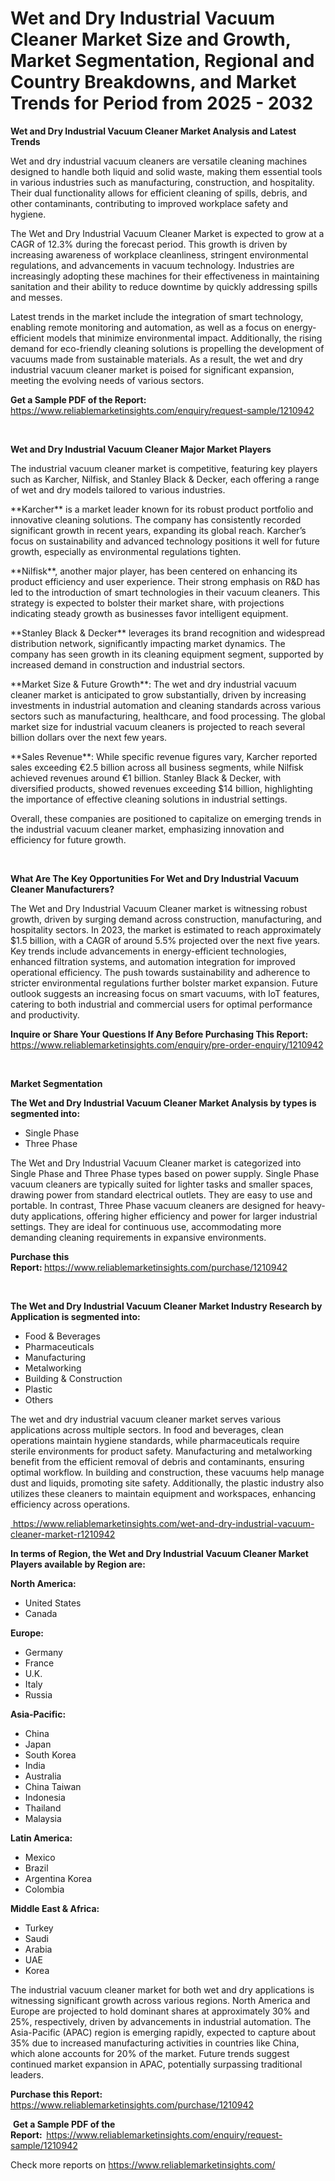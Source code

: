 <p><h1>Wet and Dry Industrial Vacuum Cleaner Market Size and Growth, Market Segmentation, Regional and Country Breakdowns, and Market Trends for Period from 2025 -  2032</h1></p><p><strong>Wet and Dry Industrial Vacuum Cleaner Market Analysis and Latest Trends</strong></p>
<p><p>Wet and dry industrial vacuum cleaners are versatile cleaning machines designed to handle both liquid and solid waste, making them essential tools in various industries such as manufacturing, construction, and hospitality. Their dual functionality allows for efficient cleaning of spills, debris, and other contaminants, contributing to improved workplace safety and hygiene.</p><p>The Wet and Dry Industrial Vacuum Cleaner Market is expected to grow at a CAGR of 12.3% during the forecast period. This growth is driven by increasing awareness of workplace cleanliness, stringent environmental regulations, and advancements in vacuum technology. Industries are increasingly adopting these machines for their effectiveness in maintaining sanitation and their ability to reduce downtime by quickly addressing spills and messes.</p><p>Latest trends in the market include the integration of smart technology, enabling remote monitoring and automation, as well as a focus on energy-efficient models that minimize environmental impact. Additionally, the rising demand for eco-friendly cleaning solutions is propelling the development of vacuums made from sustainable materials. As a result, the wet and dry industrial vacuum cleaner market is poised for significant expansion, meeting the evolving needs of various sectors.</p></p>
<p><strong>Get a Sample PDF of the Report:&nbsp;</strong> <a href="https://www.reliablemarketinsights.com/enquiry/request-sample/1210942?utm_campaign=2632&utm_medium=2&utm_source=Github&utm_content=ia&utm_term=24032025&utm_id=wet-and-dry-industrial-vacuum-cleaner">https://www.reliablemarketinsights.com/enquiry/request-sample/1210942</a></p>
<p>&nbsp;</p>
<p><strong>Wet and Dry Industrial Vacuum Cleaner Major Market Players</strong></p>
<p><p>The industrial vacuum cleaner market is competitive, featuring key players such as Karcher, Nilfisk, and Stanley Black & Decker, each offering a range of wet and dry models tailored to various industries.</p><p>**Karcher** is a market leader known for its robust product portfolio and innovative cleaning solutions. The company has consistently recorded significant growth in recent years, expanding its global reach. Karcher’s focus on sustainability and advanced technology positions it well for future growth, especially as environmental regulations tighten.</p><p>**Nilfisk**, another major player, has been centered on enhancing its product efficiency and user experience. Their strong emphasis on R&D has led to the introduction of smart technologies in their vacuum cleaners. This strategy is expected to bolster their market share, with projections indicating steady growth as businesses favor intelligent equipment.</p><p>**Stanley Black & Decker** leverages its brand recognition and widespread distribution network, significantly impacting market dynamics. The company has seen growth in its cleaning equipment segment, supported by increased demand in construction and industrial sectors.</p><p>**Market Size & Future Growth**: The wet and dry industrial vacuum cleaner market is anticipated to grow substantially, driven by increasing investments in industrial automation and cleaning standards across various sectors such as manufacturing, healthcare, and food processing. The global market size for industrial vacuum cleaners is projected to reach several billion dollars over the next few years.</p><p>**Sales Revenue**: While specific revenue figures vary, Karcher reported sales exceeding €2.5 billion across all business segments, while Nilfisk achieved revenues around €1 billion. Stanley Black & Decker, with diversified products, showed revenues exceeding $14 billion, highlighting the importance of effective cleaning solutions in industrial settings.</p><p>Overall, these companies are positioned to capitalize on emerging trends in the industrial vacuum cleaner market, emphasizing innovation and efficiency for future growth.</p></p>
<p>&nbsp;</p>
<p><strong>What Are The Key Opportunities For Wet and Dry Industrial Vacuum Cleaner Manufacturers?</strong></p>
<p><p>The Wet and Dry Industrial Vacuum Cleaner market is witnessing robust growth, driven by surging demand across construction, manufacturing, and hospitality sectors. In 2023, the market is estimated to reach approximately $1.5 billion, with a CAGR of around 5.5% projected over the next five years. Key trends include advancements in energy-efficient technologies, enhanced filtration systems, and automation integration for improved operational efficiency. The push towards sustainability and adherence to stricter environmental regulations further bolster market expansion. Future outlook suggests an increasing focus on smart vacuums, with IoT features, catering to both industrial and commercial users for optimal performance and productivity.</p></p>
<p><strong>Inquire or Share Your Questions If Any Before Purchasing This Report:</strong> <a href="https://www.reliablemarketinsights.com/enquiry/pre-order-enquiry/1210942?utm_campaign=2632&utm_medium=2&utm_source=Github&utm_content=ia&utm_term=24032025&utm_id=wet-and-dry-industrial-vacuum-cleaner">https://www.reliablemarketinsights.com/enquiry/pre-order-enquiry/1210942</a></p>
<p>&nbsp;</p>
<p><strong>Market Segmentation</strong></p>
<p><strong>The Wet and Dry Industrial Vacuum Cleaner Market Analysis by types is segmented into:</strong></p>
<p><ul><li>Single Phase</li><li>Three Phase</li></ul></p>
<p><p>The Wet and Dry Industrial Vacuum Cleaner market is categorized into Single Phase and Three Phase types based on power supply. Single Phase vacuum cleaners are typically suited for lighter tasks and smaller spaces, drawing power from standard electrical outlets. They are easy to use and portable. In contrast, Three Phase vacuum cleaners are designed for heavy-duty applications, offering higher efficiency and power for larger industrial settings. They are ideal for continuous use, accommodating more demanding cleaning requirements in expansive environments.</p></p>
<p><strong>Purchase this Report:&nbsp;</strong><a href="https://www.reliablemarketinsights.com/purchase/1210942?utm_campaign=2632&utm_medium=2&utm_source=Github&utm_content=ia&utm_term=24032025&utm_id=wet-and-dry-industrial-vacuum-cleaner">https://www.reliablemarketinsights.com/purchase/1210942</a></p>
<p>&nbsp;</p>
<p><strong>The Wet and Dry Industrial Vacuum Cleaner Market Industry Research by Application is segmented into:</strong></p>
<p><ul><li>Food & Beverages</li><li>Pharmaceuticals</li><li>Manufacturing</li><li>Metalworking</li><li>Building & Construction</li><li>Plastic</li><li>Others</li></ul></p>
<p><p>The wet and dry industrial vacuum cleaner market serves various applications across multiple sectors. In food and beverages, clean operations maintain hygiene standards, while pharmaceuticals require sterile environments for product safety. Manufacturing and metalworking benefit from the efficient removal of debris and contaminants, ensuring optimal workflow. In building and construction, these vacuums help manage dust and liquids, promoting site safety. Additionally, the plastic industry also utilizes these cleaners to maintain equipment and workspaces, enhancing efficiency across operations.</p></p>
<p><a href="https://www.reliablemarketinsights.com/wet-and-dry-industrial-vacuum-cleaner-market-r1210942?utm_campaign=2632&utm_medium=2&utm_source=Github&utm_content=ia&utm_term=24032025&utm_id=wet-and-dry-industrial-vacuum-cleaner">&nbsp;https://www.reliablemarketinsights.com/wet-and-dry-industrial-vacuum-cleaner-market-r1210942</a></p>
<p><strong>In terms of Region, the Wet and Dry Industrial Vacuum Cleaner Market Players available by Region are:</strong></p>
<p>
    <p> <strong> North America: </strong>
        <ul>
            <li>United States</li>
            <li>Canada</li>
        </ul>
        </p> 
    <p> <strong> Europe: </strong>
        <ul>
            <li>Germany</li>
            <li>France</li>
            <li>U.K.</li>
            <li>Italy</li>
            <li>Russia</li>
        </ul>
        </p> 
    <p> <strong> Asia-Pacific: </strong>
        <ul>
            <li>China</li>
            <li>Japan</li>
            <li>South Korea</li>
            <li>India</li>
            <li>Australia</li>
            <li>China Taiwan</li>
            <li>Indonesia</li>
            <li>Thailand</li>
            <li>Malaysia</li>
        </ul>
        </p> 
    <p> <strong> Latin America: </strong>
        <ul>
            <li>Mexico</li>
            <li>Brazil</li>
            <li>Argentina Korea</li>
            <li>Colombia</li>
        </ul>
        </p> 
    <p> <strong> Middle East & Africa: </strong>
        <ul>
            <li>Turkey</li>
            <li>Saudi</li>
            <li>Arabia</li>
            <li>UAE</li>
            <li>Korea</li>
        </ul>
    </p>
    </p>
<p><p>The industrial vacuum cleaner market for both wet and dry applications is witnessing significant growth across various regions. North America and Europe are projected to hold dominant shares at approximately 30% and 25%, respectively, driven by advancements in industrial automation. The Asia-Pacific (APAC) region is emerging rapidly, expected to capture about 35% due to increased manufacturing activities in countries like China, which alone accounts for 20% of the market. Future trends suggest continued market expansion in APAC, potentially surpassing traditional leaders.</p></p>
<p><strong>Purchase this Report: </strong><a href="https://www.reliablemarketinsights.com/purchase/1210942?utm_campaign=2632&utm_medium=2&utm_source=Github&utm_content=ia&utm_term=24032025&utm_id=wet-and-dry-industrial-vacuum-cleaner">https://www.reliablemarketinsights.com/purchase/1210942</a></p>
<p>&nbsp;<strong>Get a Sample PDF of the Report:&nbsp;&nbsp;</strong><a href="https://www.reliablemarketinsights.com/enquiry/request-sample/1210942?utm_campaign=2632&utm_medium=2&utm_source=Github&utm_content=ia&utm_term=24032025&utm_id=wet-and-dry-industrial-vacuum-cleaner">https://www.reliablemarketinsights.com/enquiry/request-sample/1210942</a></p>
<p><strong></strong></p>
<p>Check more reports on <a href="https://www.reliablemarketinsights.com/?utm_campaign=2632&utm_medium=2&utm_source=Github&utm_content=ia&utm_term=24032025&utm_id=wet-and-dry-industrial-vacuum-cleaner">https://www.reliablemarketinsights.com/</a></p>